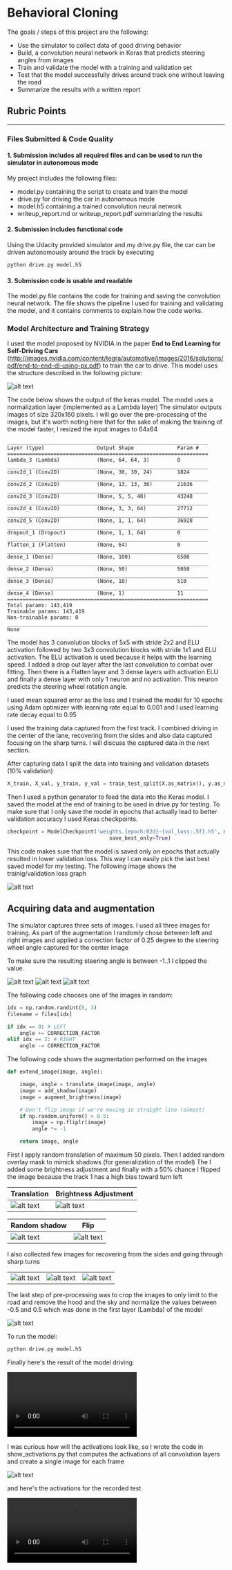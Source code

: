 # **Behavioral Cloning** 

The goals / steps of this project are the following:
* Use the simulator to collect data of good driving behavior
* Build, a convolution neural network in Keras that predicts steering angles from images
* Train and validate the model with a training and validation set
* Test that the model successfully drives around track one without leaving the road
* Summarize the results with a written report


[//]: # (Image References)

[model]: ./images/nvidia_end2end_net.png "NVIDIA model"
[history]: ./images/history.png "Training history"
[left]: ./images/left.jpg "Left"
[center]: ./images/center.jpg "Center"
[right]: ./images/right.jpg "Right"
[translation]: ./images/center_shifted.jpg "center shift"
[brightness]: ./images/center_brightness.jpg "center brightness"
[shadow]: ./images/center_shadow.jpg "center shadow"
[flip]: ./images/center_flip.jpg "center flip"
[recovery1]: ./images/recovery1.jpg "Recovery 1"
[recovery2]: ./images/recovery2.jpg "Recovery 2"
[recovery3]: ./images/recovery3.jpg "Recovery 3"
[crop]: ./images/center_crop.jpg "Crop"
[result]: ./videos/output_video.mp4 "Output"
[activations]: ./images/activations.jpg "Activations"
[activations_video]: ./videos/activations_video.mp4 "Activations"

## Rubric Points
---
### Files Submitted & Code Quality

#### 1. Submission includes all required files and can be used to run the simulator in autonomous mode

My project includes the following files:
* model.py containing the script to create and train the model
* drive.py for driving the car in autonomous mode
* model.h5 containing a trained convolution neural network 
* writeup_report.md or writeup_report.pdf summarizing the results

#### 2. Submission includes functional code
Using the Udacity provided simulator and my drive.py file, the car can be driven autonomously around the track by executing 
```sh
python drive.py model.h5
```

#### 3. Submission code is usable and readable

The model.py file contains the code for training and saving the convolution neural network. The file shows the pipeline I used for training and validating the model, and it contains comments to explain how the code works.

### Model Architecture and Training Strategy

I used the model proposed by NVIDIA in the paper **End to End Learning for Self-Driving Cars** (http://images.nvidia.com/content/tegra/automotive/images/2016/solutions/pdf/end-to-end-dl-using-px.pdf) to train the car to drive. 
This model uses the structure described in the following picture:

![alt text][model]

The code below shows the output of the keras model. The model uses a normalization layer (implemented as a Lambda layer)
The simulator outputs images of size 320x160 pixels. I will go over the pre-processing of the images, but it's worth 
noting here that for the sake of making the training of the model faster, I resized the input images to 64x64
 
```
_________________________________________________________________
Layer (type)                 Output Shape              Param #
=================================================================
lambda_3 (Lambda)            (None, 64, 64, 3)         0
_________________________________________________________________
conv2d_1 (Conv2D)            (None, 30, 30, 24)        1824
_________________________________________________________________
conv2d_2 (Conv2D)            (None, 13, 13, 36)        21636
_________________________________________________________________
conv2d_3 (Conv2D)            (None, 5, 5, 48)          43248
_________________________________________________________________
conv2d_4 (Conv2D)            (None, 3, 3, 64)          27712
_________________________________________________________________
conv2d_5 (Conv2D)            (None, 1, 1, 64)          36928
_________________________________________________________________
dropout_1 (Dropout)          (None, 1, 1, 64)          0
_________________________________________________________________
flatten_1 (Flatten)          (None, 64)                0
_________________________________________________________________
dense_1 (Dense)              (None, 100)               6500
_________________________________________________________________
dense_2 (Dense)              (None, 50)                5050
_________________________________________________________________
dense_3 (Dense)              (None, 10)                510
_________________________________________________________________
dense_4 (Dense)              (None, 1)                 11
=================================================================
Total params: 143,419
Trainable params: 143,419
Non-trainable params: 0
_________________________________________________________________
None
```

The model has 3 convolution blocks of 5x5 with stride 2x2 and ELU activation followed by two
3x3 convolution blocks with stride 1x1 and ELU activation. The ELU activation is used because it helps with the learning 
speed. I added a drop out layer after the last convolution to combat over fitting. Then there is a Flatten layer and 3 
dense layers with activation ELU and finally a dense layer with only 1 neuron and no activation. This neuron predicts the 
steering wheel rotation angle.

I used mean squared error as the loss and I trained the model for 10 epochs using Adam optimizer with learning rate equal to 0.001 and I used learning rate decay 
equal to 0.95 
 
I used the training data captured from the first track. I combined driving in the center of the lane, recovering from the 
sides and also data captured focusing on the sharp turns. I will discuss the captured data in the next section.

After capturing data I split the data into training and validation datasets (10% validation)

```python
X_train, X_val, y_train, y_val = train_test_split(X.as_matrix(), y.as_matrix(), test_size=0.1)
```

Then I used a python generator to feed the data into the Keras model. I saved the model at the end of training
to be used in drive.py for testing. To make sure that I only save the model in epochs that actually lead to better validation accuracy I used
Keras checkpoints.

```python
checkpoint = ModelCheckpoint('weights.{epoch:02d}-{val_loss:.5f}.h5', monitor='val_loss', verbose=1,
                                 save_best_only=True)
```

This code makes sure that the model is saved only on epochs that actually resulted in lower validation loss. This way I can
easily pick the last best saved model for my testing. The following image shows the trainig/validation loss 
graph

![alt text][history]

## Acquiring data and augmentation

The simulator captures three sets of images. I used all three images for training. As part of the augmentation I randomly chose
between left and right images and applied a correction factor of 0.25 degree to the steering wheel angle captured for the center image

To make sure the resulting steering angle is between -1..1 I clipped the value.

![alt text][left]
![alt text][center]
![alt text][right]

The following code chooses one of the images in random:

```python
idx = np.random.randint(0, 3)
filename = files[idx]

if idx == 0: # LEFT
    angle += CORRECTION_FACTOR
elif idx == 2: # RIGHT
    angle -= CORRECTION_FACTOR

```

The following code shows the augmentation performed on the images

```python
def extend_image(image, angle):

    image, angle = translate_image(image, angle)
    image = add_shadow(image)
    image = augment_brightness(image)

    # Don't flip image if we're moving in straight line (almost)
    if np.random.uniform() > 0.5:
        image = np.fliplr(image)
        angle *= -1

    return image, angle
```

First I apply random translation of maximum 50 pixels. Then I added random
overlay mask to mimick shadows (for generalization of the model) The I added some brightness
adjustment and finally with a 50% chance I flipped the image because the track 1 has a high bias toward turn left
 
|  Translation             | Brightness Adjustment   | 
| ------------------------ | ----------------------  | 
| ![alt text][translation] | ![alt text][brightness] | 

|  Random shadow           | Flip   | 
| ------------------------ | ----------------------  | 
| ![alt text][shadow]      |  ![alt text][flip]      |

I also collected few images for recovering from the sides and going through sharp turns

|                        |                        |                        |
| ---------------------- | ---------------------  | ---------------------- |
| ![alt text][recovery1] | ![alt text][recovery2] | ![alt text][recovery3] | 

The last step of pre-processing was to crop the images to only limit to the road and remove
the hood and the sky and normalize the values between -0.5 and 0.5 which was done in the first layer (Lambda) of the model

![alt text][crop]

To run the model:

```bash
python drive.py model.h5
```

Finally here's the result of the model driving:

![alt text][result]

I was curious how will the activations look like, so I wrote the code in show_activations.py that computes the activations of all 
convolution layers and create a single image for each frame

![alt text][activations]

and here's the activations for the recorded test

![alt text][activations_video]